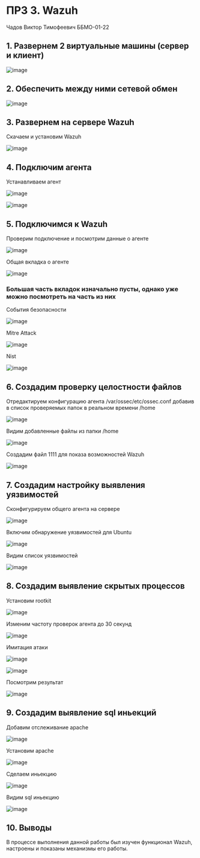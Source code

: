 # ПРЗ 3. Wazuh
Чадов Виктор Тимофеевич ББМО-01-22

## 1. Развернем 2 виртуальные машины (сервер и клиент)

![image](https://github.com/DefaultUserTY/SSSL1/assets/131360754/4f9f5084-2631-4109-b90e-34a235f8de11)

## 2. Обеспечить между ними сетевой обмен

![image](https://github.com/DefaultUserTY/SSSL1/assets/131360754/081f6046-871a-457c-96bb-e5f170da7323)

## 3. Развернем на сервере Wazuh

Скачаем и установим Wazuh

![image](https://github.com/DefaultUserTY/SSSL1/assets/131360754/c2a177d9-8126-437e-b676-4f227b5bb878)

## 4. Подключим агента

Устанавливаем агент

![image](https://github.com/DefaultUserTY/SSSL1/assets/131360754/86dc8e9c-7db8-4f46-81eb-6a84e47681a9)

![image](https://github.com/DefaultUserTY/SSSL1/assets/131360754/2f64c754-32f9-4e3d-9cfb-d2a046616d18)

## 5. Подключимcя к Wazuh

Проверим подключение и посмотрим данные о агенте

![image](https://github.com/DefaultUserTY/SSSL1/assets/131360754/8a5329d5-3805-40a2-96e9-0c2c33756ee8)

Общая вкладка о агенте

![image](https://github.com/DefaultUserTY/SSSL1/assets/131360754/31b833ec-942c-42cf-9ca1-a6dc8652e910)

### Большая часть вкладок изначально пусты, однако уже можно посмотреть на часть из них

Cобытия безопасности

![image](https://github.com/DefaultUserTY/SSSL1/assets/131360754/d29f8484-e610-49f2-b7d2-8ea8a3fb95e3)

Mitre Attack

![image](https://github.com/DefaultUserTY/SSSL1/assets/131360754/2b967947-51c5-470f-8eae-9c1739a8772b)

Nist

![image](https://github.com/DefaultUserTY/SSSL1/assets/131360754/68db3abe-a4b8-440e-b23d-aafec8571621)

## 6. Создадим проверку целостности файлов

Отредактируем конфигурацию агента /var/ossec/etc/ossec.conf добавив в список проверяемых папок в реальном времени /home

![image](https://github.com/DefaultUserTY/SSSL1/assets/131360754/083f256a-8895-4ad2-8bd8-d37000a5d3a7)

Видим добавленные файлы из папки /home

![image](https://github.com/DefaultUserTY/SSSL1/assets/131360754/63fa16b0-a501-4264-9867-d85320a72067)

Создадим файл 1111 для показа возможностей Wazuh

![image](https://github.com/DefaultUserTY/SSSL1/assets/131360754/02403912-9b24-4ab8-baf6-87cf7ca41ee3)

## 7. Создадим настройку выявления уязвимостей

Сконфигурируем общего агента на сервере

![image](https://github.com/DefaultUserTY/SSSL1/assets/131360754/9a1eeb49-64fc-4a35-a33c-bdbb705f871e)

Включим обнаружение уязвимостей для Ubuntu

![image](https://github.com/DefaultUserTY/SSSL1/assets/131360754/b4f48464-a81d-48e7-b089-ef53d7de95a9)

Видим список уязвимостей

![image](https://github.com/DefaultUserTY/SSSL1/assets/131360754/3fa3bb12-6e0a-4a8c-8f40-a9dde6878426)

## 8. Создадим выявление скрытых процессов

Установим rootkit

![image](https://github.com/DefaultUserTY/SSSL1/assets/131360754/b251a5e3-c294-4bb1-91d5-2a8598508f30)

Изменим частоту проверок агента до 30 секунд

![image](https://github.com/DefaultUserTY/SSSL1/assets/131360754/042388d1-b750-4a49-b90c-0169b46baa4f)

Имитация атаки

![image](https://github.com/DefaultUserTY/SSSL1/assets/131360754/c5692a2f-0717-4489-a54f-fc3f45c9372e)

![image](https://github.com/DefaultUserTY/SSSL1/assets/131360754/1d296d24-a713-44d4-9ecb-7eb428f71272)

Посмотрим результат

![image](https://github.com/DefaultUserTY/SSSL1/assets/131360754/04d34a89-d459-48a5-b414-f9aa6ddb48b8)

## 9. Создадим выявление sql иньекций

Добавим отслеживание apache

![image](https://github.com/DefaultUserTY/SSSL1/assets/131360754/54fd37b4-69c9-40e0-afcc-57dc1e46c0b9)

Установим apache

![image](https://github.com/DefaultUserTY/SSSL1/assets/131360754/36fe22cc-689c-4ac1-9278-be93e23109aa)

Сделаем иньекцию 

![image](https://github.com/DefaultUserTY/SSSL1/assets/131360754/f36bac15-94f9-48cc-9f6b-6f81f6625925)

Видим sql иньекцию

![image](https://github.com/DefaultUserTY/SSSL1/assets/131360754/99e10979-1cd9-4ad2-b2c6-88c506231e1c)

## 10. Выводы

В процессе выполнения данной работы был изучен функционал Wazuh, настроены и показаны механизмы его работы.
